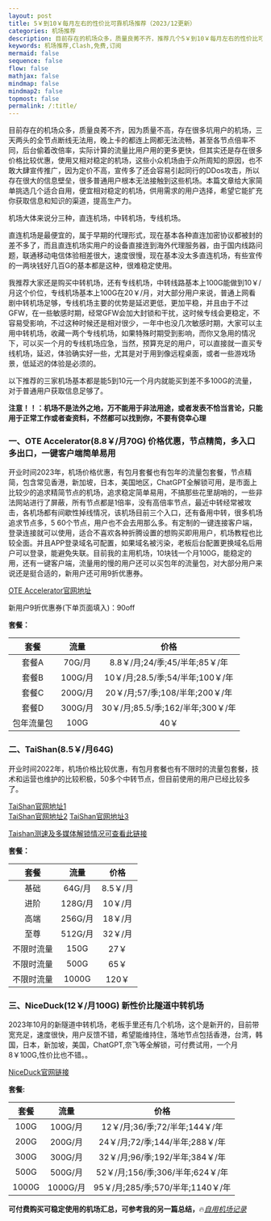 ```yaml
---
layout: post
title: 5￥到10￥每月左右的性价比可靠机场推荐（2023/12更新）
categories: 机场推荐
description: 目前存在的机场众多，质量良莠不齐，推荐几个5￥到10￥每月左右的性价比可靠机场给大家选择
keywords: 机场推荐,Clash,免费,订阅
mermaid: false
sequence: false
flow: false
mathjax: false
mindmap: false
mindmap2: false
topmost: false
permalink: /:title/
---
```

目前存在的机场众多，质量良莠不齐，因为质量不高，存在很多坑用户的机场，三天两头的全节点断线无法用，晚上卡的都连上网都无法流畅，甚至各节点倍率不同，后台偷着改倍率，实际计算的流量比用户用的更多更快，但其实还是存在很多价格比较优惠，使用又相对稳定的机场，这些小众机场由于众所周知的原因，也不敢大肆宣传推广，因为定价不高，宣传多了还会容易引起同行的DDos攻击，所以存在很大的信息壁垒，很多普通用户根本无法接触到这些机场。本篇文章给大家简单挑选几个适合自用，便宜相对稳定的机场，供用需求的用户选择，希望它能扩充你获取信息和知识的渠道，提高生产力。

机场大体来说分三种，直连机场，中转机场，专线机场。

直连机场是最便宜的，属于早期的代理形式，现在基本各种直连加密协议都被封的差不多了，而且直连机场实用户的设备直接连到海外代理服务器，由于国内线路问题，联通移动电信体验相差很大，速度很慢，现在基本没太多直连机场，有些宣传的一两块钱好几百G的基本都是这种，很难稳定使用。 

我推荐大家还是购买中转机场，还有专线机场，中转线路基本上100G能做到10￥/月这个价位，专线机场基本上100G在20￥/月，对大部分用户来说，普通上网看剧中转机场足够，专线机场主要的优势是延迟更低，更加平稳，并且由于不过GFW，在一些敏感时期，经常GFW会加大封锁和干扰，这时候专线会更稳定，不容易受影响，不过这种时候还是相对很少，一年中也没几次敏感时期，大家可以主用中转机场，收藏一两个专线机场，如果特殊时期受到影响，而你又急用的情况下，可以买一个月的专线机场应急，当然，预算充足的用户，可以直接就一直买专线机场，延迟，体验确实好一些，尤其是对于用到像远程桌面，或者一些游戏场景，低延迟的体验是必须的。

以下推荐的三家机场基本都是能5到10元一个月内就能买到差不多100G的流量，对于普通用户获取信息足够了。

**注意！！：机场不是法外之地，万不能用于非法用途，或者发表不恰当言论，只能用于正常工作或者查资料，不然都可以找到你，不要有侥幸心理**

### 一、OTE Accelerator(8.8￥/月70G) 价格优惠，节点精简，多入口多出口，一键客户端简单易用

开业时间2023年，机场价格优惠，有包月套餐也有包年的流量包套餐，节点精简，包含常见香港，新加坡，日本，美国地区，ChatGPT全解锁可用，是市面上比较少的追求精简节点的机场，追求稳定简单易用，不搞那些花里胡哨的，一些非法网站进行了屏蔽，所有节点都是1倍率，没有高倍率节点，最近中转经常被攻击，各机场都有间歇性掉线情况，该机场目前三个入口，还有备用中转，很多机场追求节点多，5 60个节点，用户也不会去用那么多。有定制的一键连接客户端，登录连接就可以使用，适合不喜欢各种折腾设置的想购买即用用户，机场教程也比较全面。并且APP登录域名可配置，如果域名被污染，老板后台配置更换域名后用户可以登录，能避免失联。目前我的主用机场，10块钱一个月100G，能稳定的用，还有一键客户端，流量用的慢的用户还可以买包年的流量包，对大部分用户来说还是挺合适的，新用户还可用9折优惠券。

[OTE Accelerator官网地址](https://uso.oteacc.org/passport.html#/register?code=NJ0rQD4l)  

新用户9折优惠券(下单页面填入)：90off

**套餐：**

套餐 |  流量 | 价格 
:-: |  :-: | :-: 
套餐A | 70G/月 |8.8￥/月;24/季;45/半年;85￥/年
套餐B | 100G/月 |10￥/月;28.5/季;54/半年;100￥/年
套餐C | 200G/月 |20￥/月;57/季;108/半年;200￥/年
套餐D | 300G/月|30￥/月;85.5/季;162/半年;300￥/年
包年流量包 | 100G |40￥

### 二、TaiShan(8.5￥/月64G) 

开业时间2022年，机场价格比较优惠，有包月套餐也有不限时的流量包套餐，技术和运营也维护的比较积极，50多个中转节点，但目前使用的用户已经比较多了。

[TaiShan官网地址1](https://jp.taishan.pro/#/register?code=Z4Y90y3y)  
[TaiShan官网地址2](https://us.taishan2.pro//#/register?code=Z4Y90y3y)
[TaiShan官网地址3](https://us.taishan1.pro//#/register?code=Z4Y90y3y)

[Taishan测速及多媒体解锁情况可查看此链接](https://www.openwayz.com/Taishan/)

**套餐：**

套餐 |  流量 | 价格 
:-: |  :-: | :-: 
基础 | 64G/月 |8.5￥/月
进阶 | 128G/月 |10￥/月
高端 | 256G/月 |18￥/月
至尊 | 512G/月|32￥/月
不限时流量 | 150G |27￥
不限时流量 | 500G |65￥
不限时流量 | 1000G |120￥

### 三、NiceDuck(12￥/月100G) 新性价比隧道中转机场  

2023年10月的新隧道中转机场，老板手里还有几个机场，这个是新开的，目前带宽充足，速度很快，用户反馈不错，希望能维持住，落地节点包括香港，台湾，韩国，日本，新加坡，美国，ChatGPT,奈飞等全解锁，可付费试用，一个月8￥100G,性价比也不错。。  

[NiceDuck官网链接](https://user.niceduck.cc/#/register?code=z9wAy58m)  

**套餐:**

套餐 |  流量 | 价格 
:-: |  :-: | :-: 
100G | 100G/月 |12￥/月;36/季;72/半年;144￥/年
200G | 200G/月 |24￥/月;72/季;144/半年;288￥/年
300G | 300G/月 |32￥/月;96/季;192/半年;384￥/年
500G | 500G/月 |52￥/月;156/季;306/半年;624￥/年
1000G | 1000G/月|95￥/月;285/季;570/半年;1140￥/年

**可付费购买可稳定使用的机场汇总，可参考我的另一篇总结，**🔥[*自用机场记录*](https://www.openwayz.com/jichang/)  